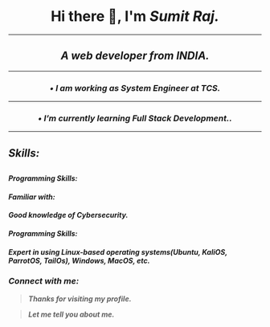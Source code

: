 <h1 align="center"> Hi there 👋, I'm <em><strong>Sumit Raj</strong><em>. </h1>
<hr/>

<h2 align="center"> A web developer from <em><strong>INDIA</strong><em>. </h2>
<hr/>

<h3 align="center"> •	I am working as System Engineer at <em><strong>TCS</strong><em>. </h3>
<hr/>

<h3 align="center"> •	I’m currently learning <em><strong>Full Stack Development.</strong><em>. </h3>
<hr/>



<h2>Skills:<h2>
<h4>Programming Skills: </h4>
<h4>Familiar with: </h4>
<h4>Good knowledge of Cybersecurity.</h4>
<h4>Programming Skills: </h4>
<h4>Expert in using Linux-based operating systems(Ubuntu, KaliOS, ParrotOS, TailOs), Windows, MacOS, etc.</h4>

### Connect with me:

>**Thanks for visiting my profile.**

>**Let me tell you about me.** 









<!--
**SumitRaj-007/SumitRaj-007** is a ✨ _special_ ✨ repository because its `README.md` (this file) appears on your GitHub profile.

Here are some ideas to get you started:

- 🔭 I’m currently working on ...
- 🌱 I’m currently learning ...
- 👯 I’m looking to collaborate on ...
- 🤔 I’m looking for help with ...
- 💬 Ask me about ...
- 📫 How to reach me: ...
- 😄 Pronouns: ...
- ⚡ Fun fact: ...
-->
